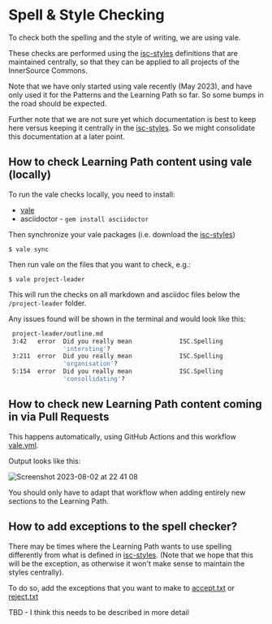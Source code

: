 # Spell & Style Checking

To check both the spelling and the style of writing, we are using vale.

These checks are performed using the [isc-styles][] definitions that are maintained centrally, so that they can be applied to all projects of the InnerSource Commons.

Note that we have only started using vale recently (May 2023), and have only used it for the Patterns and the Learning Path so far. So some bumps in the road should be expected.

Further note that we are not sure yet which documentation is best to keep here versus keeping it centrally in the [isc-styles][]. So we might consolidate this documentation at a later point.

## How to check **Learning Path** content using vale (locally)

To run the vale checks locally, you need to install:

* [vale](https://vale.sh/docs/vale-cli/installation/)
* asciidoctor - `gem install asciidoctor`

Then synchronize your vale packages (i.e. download the [isc-styles][])

`$ vale sync`

Then run vale on the files that you want to check, e.g.:

`$ vale project-leader`

This will run the checks on all markdown and asciidoc files below the `/project-leader` folder.

Any issues found will be shown in the terminal and would look like this:

```bash
 project-leader/outline.md
 3:42   error  Did you really mean             ISC.Spelling
               'intersting'?
 3:211  error  Did you really mean             ISC.Spelling
               'organisation'?
 5:154  error  Did you really mean             ISC.Spelling
               'consollidating'?
```

## How to check new Learning Path content coming in via Pull Requests

This happens automatically, using GitHub Actions and this workflow [vale.yml](.github/workflows/vale.yml).

Output looks like this:

![Screenshot 2023-08-02 at 22 41 08](https://github.com/InnerSourceCommons/InnerSourceLearningPath/assets/163029/8dda3c81-634c-48db-9a2f-3f216b717e97)

You should only have to adapt that workflow when adding entirely new sections to the Learning Path.

## How to add exceptions to the spell checker?

There may be times where the Learning Path wants to use spelling differently from what is defined in [isc-styles][]. (Note that we hope that this will be the exception, as otherwise it won't make sense to maintain the styles centrally).

To do so, add the exceptions that you want to make to [accept.txt](.github/vale/Vocab/Base/accept.txt) or [reject.txt](.github/vale/Vocab/Base/reject.txt)

TBD - I think this needs to be described in more detail

[isc-styles]: https://github.com/InnerSourceCommons/isc-styles